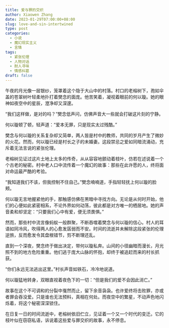 ```yaml
---
title: 爱与罪的交织
author: Xiaowen Zhang
date: 2023-01-29T07:00:00+08:00
slug: love-and-sin-intertwined
type: post
categories:
  - 小说
  - 魔幻现实主义
  - 言情
tags:
  - 紧张伦理
  - 人物对话
  - 耐人寻味
  - 情感纠葛
draft: false
---
```


午夜的月光像一层银纱，笼罩着这个隐于大山中的村落。村口的老榕树下，孢如伞盖的苍翠树叶轻柔地扑打着樊念的面庞。他苦笑着，凝视着眼前的何以璇。她的眼神如夜空中的星辰，澄净却又深邃。

“我们这样做，是对的吗？”樊念低声问，仿佛声音大一些就会打破这片刻的宁静。

何以璇顿了顿，轻声道：“爱本无罪，只是现实太过残酷。”

樊念与何以璇的关系复杂却又简单，两人皆是村中的教师，共同的岁月产生了微妙的火花。然而，何以璇已经是村长之子的未婚妻。这段禁忌之爱如同暗流涌动，充斥着无法言说的紧张伦理。

老榕树见证过这片土地上太多的传奇，从从容容地颤动着枝叶，仿若在述说着一个个古老的秘密。村中老人口中流传着一个魔幻的故事：那些在此许愿的人，终将面对命运最严酷的考验。

“我知道我们不该，但我控制不住自己。”樊念喃喃道，手指轻轻抚上何以璇的脸颊。

何以璇无言地握紧他的手，那触感仿佛在黑暗中寻找方向。无论是从何时开始，他们的心便如此紧密相系，不论外界如何动荡，彼此都是对方唯一的栖居地。她的声音柔和却坚定：“只要我们心中有爱，便无须畏惧。”

然而，那些村中流言像蚂蚁一般群聚，不断吞噬着樊念与何以璇的信心。村人的耳语如同冷风，吹得两人的心愈发孱弱而不安。时间的流逝并未解除这段紧张的伦理逆旅，反而愈发令其盘根错节，剪不断理还乱。

直到一个深夜，樊念终于做出决定，带何以璇私奔。山间的小径幽暗而漫长，月光照不到的地方危险重重。他们逃于庞大山脉的怀抱，却终于被追赶而来的村长抓获。

“你们永远无法逃出这里。”村长声音如铁石，冷冷地说道。

何以璇猛地转身，双眼直视着夜色下的一切：“但是我们的爱不会因此消亡。”

故事在这个不可调和的分裂中戛然而止，留下余音袅袅。也许爱终将击败罪，亦或者罪会吞没爱。只是谁也无法预料，真相在何处。而夜空中的繁星，不动声色地闪烁着，将这个秘密深深锁住。

在日复一日的时间流逝中，老榕树依旧伫立，见证着一个又一个时代的变迁。它的枝叶似在窃窃私语，诉说着这些爱与罪交织的故事，永不停息。